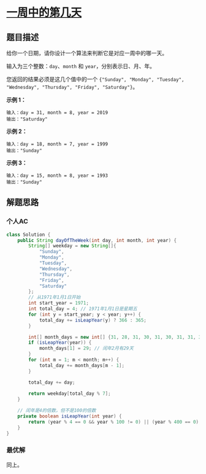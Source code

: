 # [一周中的第几天](https://leetcode-cn.com/problems/day-of-the-week/)

## 题目描述

给你一个日期，请你设计一个算法来判断它是对应一周中的哪一天。

输入为三个整数：`day`、`month` 和 `year`，分别表示日、月、年。

您返回的结果必须是这几个值中的一个 `{"Sunday", "Monday", "Tuesday", "Wednesday", "Thursday", "Friday", "Saturday"}`。

**示例 1：**

```
输入：day = 31, month = 8, year = 2019
输出："Saturday"
```

**示例 2：**

```
输入：day = 18, month = 7, year = 1999
输出："Sunday"
```

**示例 3：**

```
输入：day = 15, month = 8, year = 1993
输出："Sunday"
```

## 解题思路

### 个人AC

```java
class Solution {
    public String dayOfTheWeek(int day, int month, int year) {
        String[] weekday = new String[]{
            "Sunday", 
            "Monday", 
            "Tuesday", 
            "Wednesday", 
            "Thursday", 
            "Friday", 
            "Saturday"
        };
        // 从1971年1月1日开始
        int start_year = 1971;
        int total_day = 4; // 1971年1月1日是星期五
        for (int y = start_year; y < year; y++) {
            total_day += isLeapYear(y) ? 366 : 365;
        }

        int[] month_days = new int[] {31, 28, 31, 30, 31, 30, 31, 31, 30, 31, 30, 31};
        if (isLeapYear(year)) {
            month_days[1] = 29; // 闰年2月有29天
        }
        for (int m = 1; m < month; m++) {
            total_day += month_days[m - 1];
        }

        total_day += day;
        
        return weekday[total_day % 7];
    }

    // 闰年是4的倍数，但不是100的倍数
    private boolean isLeapYear(int year) {
        return (year % 4 == 0 && year % 100 != 0) || (year % 400 == 0);
    }
}
```

### 最优解

同上。